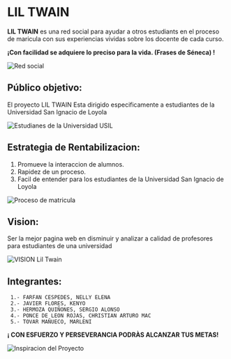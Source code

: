 #  LIL TWAIN

 **LIL TWAIN** es una red social para ayudar a otros estudiants en el proceso de maricula con sus experiencias vividas sobre los docente de cada curso. 

**¡Con facilidad se adquiere lo preciso para la vida. (Frases de Séneca) !**

![](http://padresonones.es/userfiles/image/locos%20por%20las%20maquinas/salir%20de%20las%20redes%20sociales.jpg "Red social")


## Público objetivo:

 El proyecto LIL TWAIN Esta dirigido especificamente a estudiantes de la Universidad San Ignacio de Loyola

![](http://internacional.usil.edu.pe/sites/default/files/noticia-17a.jpg "Estudianes de la Universidad USIL")


## Estrategia de Rentabilizacion:

1. Promueve la interaccion de alumnos.
2. Rapidez de un proceso. 
3. Facil de entender para los estudiantes de la Universidad San Ignacio de Loyola

![](https://i.ytimg.com/vi/MhQfNxa9Lx8/maxresdefault.jpg "Proceso de matricula") 


## Vision:
 
Ser la mejor pagina web en disminuir y analizar a calidad de profesores para estudiantes de una universidad

![](http://noticias.universia.es/net/images/educacion/-/-b/-be/-becas-oea-master-distancia-unir.png "VISION  Lil Twain ")

## Integrantes:

     1.- FARFAN CESPEDES, NELLY ELENA
     2.- JAVIER FLORES, KENYO
     3.- HERMOZA QUIÑONES, SERGIO ALONSO
     4.- PONCE DE LEON ROJAS, CHRISTIAN ARTURO MAC
     5.- TOVAR MAÑUECO, MARLENI

**¡ CON ESFUERZO Y PERSEVERANCIA PODRÀS ALCANZAR TUS METAS!**

![]( http://celebrityquotes.ru/images/mark_twain.jpg "Inspiracion del Proyecto")

